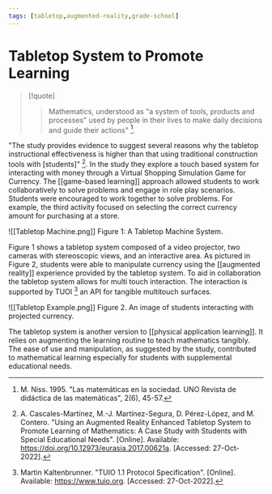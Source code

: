 ```yaml
---
tags: [tabletop,augmented-reality,grade-school]
---
```


# Tabletop System to Promote Learning

> [!quote] 
> > Mathematics, understood as "a system of tools, products and processes" used by people in their lives to make daily decisions and guide their actions" [^1].

"The study provides evidence to suggest several reasons why the tabletop instructional effectiveness is higher than that using traditional construction tools with \[students\]" [^2]. In the study they explore a touch based system for interacting with money through a Virtual Shopping Simulation Game for Currency. The [[game-based learning]] approach allowed students to work collaboratively to solve problems and engage in role play scenarios. Students were encouraged to work together to solve problems. For example, the third activity focused on selecting the correct currency amount for purchasing at a store.

![[Tabletop Machine.png]]
Figure 1: A Tabletop Machine System.

Figure 1 shows a tabletop system composed of a video projector, two cameras with stereoscopic views, and an interactive area. As pictured in Figure 2, students were able to manipulate currency using the [[augmented reality]] experience provided by the tabletop system. To aid in collaboration the tabletop system allows for multi touch interaction. The interaction is supported by TUOI [^3] an API for tangible multitouch surfaces.

![[Tabletop Example.png]]
Figure 2. An image of students interacting with projected currency.

The tabletop system is another version to [[physical application learning]]. It relies on augmenting the learning routine to teach mathematics tangibly. The ease of use and manipulation, as suggested by the study, contributed to mathematical learning especially for students with supplemental educational needs.



[^1]: M. Niss. 1995. "Las matemáticas en la sociedad. UNO Revista de didáctica de las matemáticas", 2(6), 45-57.

[^2]: A. Cascales-Martínez, M.-J. Martínez-Segura, D. Pérez-López, and M. Contero. "Using an Augmented Reality Enhanced Tabletop System to Promote Learning of Mathematics: A Case Study with Students with Special Educational Needs". \[Online\]. Available: https://doi.org/10.12973/eurasia.2017.00621a. \[Accessed: 27-Oct-2022\].

[^3]: Martin Kaltenbrunner. "TUIO 1.1 Protocol Specification". \[Online\]. Available: https://www.tuio.org. \[Accessed: 27-Oct-2022\].